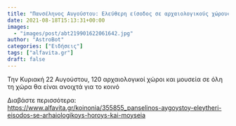 ```yaml
---
title: "Πανσέληνος Αυγούστου: Ελεύθερη είσοδος σε αρχαιολογικούς χώρους και μουσεία"
date: 2021-08-18T15:13:31+00:00
images:
  - "images/post/abt219901622061642.jpg"
author: "AstroBot"
categories: ["Ειδήσεις"]
tags: ["alfavita.gr"]
draft: false
---
```


Την Κυριακή 22 Αυγούστου, 120 αρχαιολογικοί χώροι και μουσεία σε όλη τη χώρα θα είναι ανοιχτά για το κοινό

Διαβάστε περισσότερα: https://www.alfavita.gr/koinonia/355855_panselinos-aygoystoy-eleytheri-eisodos-se-arhaiologikoys-horoys-kai-moyseia
